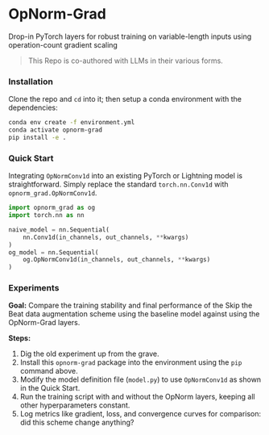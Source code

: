 # OpNorm-Grad
Drop-in PyTorch layers for robust training on variable-length inputs using operation-count gradient scaling

> This Repo is co-authored with LLMs in their various forms.

### Installation

Clone the repo and `cd` into it; then setup a conda environment with the dependencies:
```bash
conda env create -f environment.yml
conda activate opnorm-grad
pip install -e .
```

### Quick Start
Integrating `OpNormConv1d` into an existing PyTorch or Lightning model is straightforward. Simply replace the standard `torch.nn.Conv1d` with `opnorm_grad.OpNormConv1d`.

```python
import opnorm_grad as og
import torch.nn as nn

naive_model = nn.Sequential(
    nn.Conv1d(in_channels, out_channels, **kwargs)
)
og_model = nn.Sequential(
    og.OpNormConv1d(in_channels, out_channels, **kwargs)
)
```

### Experiments

**Goal:** Compare the training stability and final performance of the Skip the Beat data augmentation scheme using the baseline model against using the OpNorm-Grad layers.

**Steps:**
1.  Dig the old experiment up from the grave.
2.  Install this `opnorm-grad` package into the environment using the `pip` command above.
3.  Modify the model definition file (`model.py`) to use `OpNormConv1d` as shown in the Quick Start.
4.  Run the training script with and without the OpNorm layers, keeping all other hyperparameters constant.
5.  Log metrics like gradient, loss, and convergence curves for comparison: did this scheme change anything?
